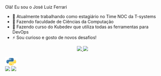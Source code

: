 Olá! Eu sou o José Luiz Ferrari


- 🔭 Atualmente trabalhando como estagiário no Time NOC da T-systems
- 🌱 Fazendo faculdade de Ciências da Computação
- 🌱 Fazendo curso do Kubedev que utiliza todas as ferramentas para DevOps
- ⚡ Sou curioso e gosto de novos desafios!

<div align="center">
  <a href="https://github.com/ferrarijose">
  <img height="180em" src="https://github-readme-stats.vercel.app/api?username=ferrarijose&show_icons=true&theme=dracula&include_all_commits=true&count_private=true"/>
  <img height="150em" src="https://github-readme-stats.vercel.app/api/top-langs/?username=ferrarijose&layout=compact&langs_count=7&theme=dracula"/>
</div>
  <div style="display: inline_block"><br>
  <img align="center" alt="Rafa-Python" height="30" width="40" src="https://raw.githubusercontent.com/devicons/devicon/master/icons/python/python-original.svg">
<div> 
  <a href = "mailto:ferrariluizjose@gmail.com"><img src="https://img.shields.io/badge/-Gmail-%23333?style=for-the-badge&logo=gmail&logoColor=white" target="_blank"></a>
  <a href="https://www.linkedin.com/in/jos%C3%A9-luiz-ferrari-784b6592/" target="_blank"><img src="https://img.shields.io/badge/-LinkedIn-%230077B5?style=for-the-badge&logo=linkedin&logoColor=white" target="_blank"></a> 
 
   
</div>
